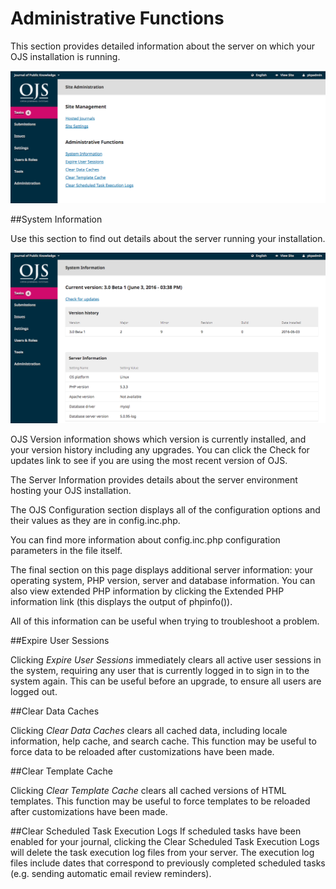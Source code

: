 # Administrative Functions

This section provides detailed information about the server on which your OJS installation is running.

![](learning-ojs-3-ch4-site-admin1.png)

##System Information

Use this section to find out details about the server running your installation.

![](learning-ojs-3-ch4-admin-functions-sys-info.png)

OJS Version information shows which version is currently installed, and your version history including any upgrades. You can click the Check for updates link to see if you are using the most recent version of OJS.

The Server Information provides details about the server environment hosting your OJS installation.

The OJS Configuration section displays all of the configuration options and their values as they are in config.inc.php. 

You can find more information about config.inc.php configuration parameters in the file itself.

The final section on this page displays additional server information: your operating system, PHP version, server and database information. You can also view extended PHP information by clicking the Extended PHP information link (this displays the output of phpinfo()). 

All of this information can be useful when trying to troubleshoot a problem.

##Expire User Sessions

Clicking *Expire User Sessions* immediately clears all active user sessions in the system, requiring any user that is currently logged in to sign in to the system again. This can be useful before an upgrade, to ensure all users are logged out.

##Clear Data Caches

Clicking *Clear Data Caches* clears all cached data, including locale information, help cache, and search cache. This function may be useful to force data to be reloaded after customizations have been made.

##Clear Template Cache

Clicking *Clear Template Cache* clears all cached versions of HTML templates. This function may be useful to force templates to be reloaded after customizations have been made.

##Clear Scheduled Task Execution Logs
If scheduled tasks have been enabled for your journal, clicking the Clear Scheduled Task Execution Logs will delete the task execution log files from your server. The execution log files include dates that correspond to previously completed scheduled tasks (e.g. sending automatic email review reminders).


